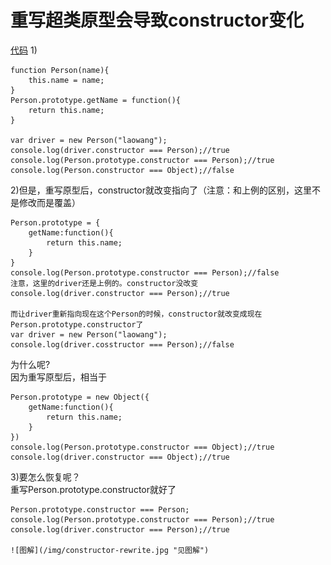 重写超类原型会导致constructor变化
====================
[代码](/constructor-rewrite.html)
1)
  
    function Person(name){
        this.name = name;
    }
    Person.prototype.getName = function(){
        return this.name;
    }

    var driver = new Person("laowang");
    console.log(driver.constructor === Person);//true
    console.log(Person.prototype.constructor === Person);//true
    console.log(Person.constructor === Object);//false

 
2)但是，重写原型后，constructor就改变指向了（注意：和上例的区别，这里不是修改而是覆盖）

    Person.prototype = {
        getName:function(){
            return this.name;
        }
    }
    console.log(Person.prototype.constructor === Person);//false
    注意，这里的driver还是上例的。constructor没改变
    console.log(driver.constructor === Person);//true
    
    而让driver重新指向现在这个Person的时候，constructor就改变成现在Person.prototype.constructor了
    var driver = new Person("laowang");
    console.log(driver.cosstructor === Person);//false

为什么呢?  
因为重写原型后，相当于

    Person.prototype = new Object({
        getName:function(){
            return this.name;
        }
    })
    console.log(Person.prototype.constructor === Object);//true
    console.log(driver.constructor === Object);//true

3)要怎么恢复呢？   
重写Person.prototype.constructor就好了

    Person.prototype.constructor === Person;
    console.log(Person.prototype.constructor === Person);//true
    console.log(driver.constructor === Person);//true

    ![图解](/img/constructor-rewrite.jpg "见图解")